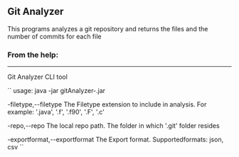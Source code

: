 ## Git Analyzer

This programs analyzes a git repository and returns the files and the number of commits for each file

### From the help:
----------------------------------------------------------------

Git Analyzer CLI tool

``
usage: java -jar gitAnalyzer-<version>.jar
 
 -filetype,--filetype <arg>           The Filetype extension to include in analysis. For example: '.java', '.f', '.f90', '.F', '.c'
 
 -repo,--repo <arg>                   The local repo path. The folder in which '.git' folder resides
 
 -exportformat,--exportformat <arg>   The Export format. Supportedformats: json, csv
 `` 
 
